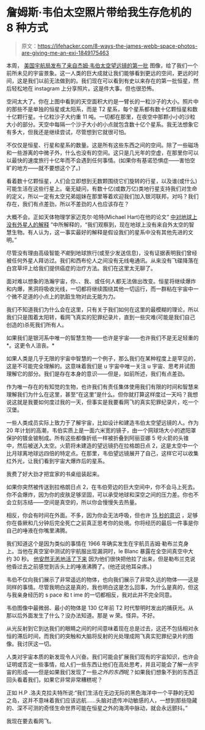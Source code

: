 # 詹姆斯·韦伯太空照片带给我生存危机的 8 种方式

> 原文：<https://lifehacker.com/8-ways-the-james-webb-space-photos-are-giving-me-an-exi-1849175463>

本周， [美国宇航局发布了来自杰姆·韦伯太空望远镜的第一批](https://www.nasa.gov/webbfirstimages) 图像，给了我们一个前所未见的宇宙景象。这一人类的巨大成就让我们能够看到更远的空间，更远的时间，这是我们以前无法做到的。我们现在可以看到有史以来存在的第一批恒星，然后轻松地在 instagram 上分享照片。这是件大事。但也很恐怖。

空间太大了。你在上图中看到的天空面积大约是一臂长的一粒沙子的大小。照片中的那些不是单独的恒星或太阳系，而是 T2 星系，每个星系都有数十亿颗恒星和数十亿颗行星。十亿粒沙子大约重 11 吨。一切都在那里，在夜空中那颗小小的沙粒大小的部分。天空中每隔一个沙子大小的小点就包含数十亿个星系。我无法想象它有多大，但我还是继续尝试，尽管想到它就很可怕。

不仅仅是恒星、行星和星系的数量。这是所有这些东西之间的空间。除了一些磁场和一些游离的中微子外，什么也没有的空间。这只是几光年的空虚，在那里你可以以最快的速度旅行十亿年而不会遇到任何事情。(如果你有基诺恐惧症——害怕空旷的地方——就不要想这个了。)

看着数十亿颗恒星，人们会立即想到无数颗围绕它们旋转的行星，以及谁(或什么)可能生活在这些行星上。毫无疑问，有数十亿(或数万亿)类地行星支持我们对生命的定义，所以一定有太空兄弟姐妹在那里等着欢迎我们加入银河联邦，对吗？我们存在，我们有点差劲，所以不差劲的人也应该存在？

大概不会。正如天体物理学家迈克尔·哈特(Michael Hart)在他的论文“ [中对地球上没有外星人的解释](https://adsabs.harvard.edu/full/1975QJRAS..16..128H) ”中所解释的，“我们观察到，现在地球上没有来自外太空的智慧生物。有人认为，这一事实最好的解释是假设我们的星系中没有其他先进的文明。”

尽管没有理由高级智能*不能*到地球旅行(或至少发送信息)，没有证据表明我们曾经被任何外星人拜访过。我们和西布伦人之间没有无线电通讯。从来没有飞碟降落在白宫草坪上给我们提供癌症的治疗方法。我们在这里太无聊了。

面对难以想象的浩瀚宇宙，你、、我、或任何人都无法做出改变。恒星将继续爆炸和内爆，黑洞将吸收光线，一切都将继续围绕其他一切运行，而一群粘在宇宙中一个微不足道的小点上的肮脏生物对此无能为力。

我们不知道我们为什么会在这里，只有关于我们如何在这里的最模糊的理论，所以我们只是围着太阳转，看网飞真实的犯罪纪录片，直到一些灾难(可能是我们自己创造的)杀死我们所有人。

如果我们是银河系中唯一的智慧生物——也许是宇宙——也许我们不是无足轻重的*。这更令人沮丧。*

如果人类是几乎无限的宇宙中智慧的一个例子，那么我们在某种程度上是罕见的，这是不可能完全理解的。这意味着我们是 u 宇宙中唯一关注 u 宇宙、思考并试图理解它的部分。我们是存在本身的意识——但是，如前所述，我们有点差劲。

作为唯一存在的有知觉的生物，也许我们有责任集体使用我们有限的时间和智慧来理解我们为什么在这里，甚至“在这里”是什么。但你就打算这样度过一天吗？我想说这就是我要如何度过我的一天，但事实是我要看网飞的真实犯罪纪录片，吃一个汉堡。

一些人类成员实际上致力于了解宇宙，比如设计和建造韦伯太空望远镜的人。作为 20 年计划的高潮，韦伯实质上是一面六米宽的镜子，由一个网球场大小的遮阳罩保护的镀金铍制成。所有这些都像折纸一样被折叠到阿丽亚娜 5 号火箭的头锥中，然后被送入太空。火箭将未建造的望远镜扔在拉格朗日点 2，这是太空中一个比月球离地球远四倍的特定点。在那里，韦伯望远镜展开了自己，这样它可以收集红外光，让我们看到宇宙大爆炸后的星系。

我费了好大劲才把宜家的书桌组装起来。

如果你突然被传送到拉格朗日点 2，在韦伯旁边的巨大空间中，你不会马上死去。你不会爆炸，因为你的皮肤足够坚固，可以承受地球和深空之间的压力差。你也不会立刻冻结——空间是真空的，所以你会慢慢失去热量。

相反，你会有时间在外面。不多，因为你会无法呼吸，但也许 [15 秒的意识](https://www.sciencefocus.com/space/what-would-happen-if-you-were-in-space-without-a-spacesuit/) ，足够你在昏厥和几分钟后完全死亡之前真正思考你的处境。你将经历的最后一件事是你自己的唾液在你嘴里沸腾。

我们知道这个是因为类似的事情在 1966 年确实发生在宇航员吉姆·勒布兰克身上。当他在真空室中测试的宇航服出现漏洞时，le Blanc 暴露在全空间真空中大约 30 秒。 [他安然无恙地活了下来](https://www.youtube.com/watch?v=KO8L9tKR4CY) 因为他们很快把他拉了出来，但是勒布兰克说他昏过去之前感觉到舌头上的唾液沸腾了。(他还说他耳朵疼。)

韦伯不仅向我们展示了非常遥远的物体，也向我们展示了非常久远的物体——这是同样的事情。尽管我明白这是真的，我也明白这是怎么回事，为什么是真的，但这与我亲身经历的 s pace 和 t ime 的一切都相反，我对此并不完全同意。

韦伯图像中最微弱、最小的物体是 130 亿年前 T2 时代黎明时发出的捕获光。从那以后外面发生了什么？没办法知道。那是 w 荣。怪异。不好。

从光反射到它到达我们的眼睛之间的时间意味着现在总是过去，这还不包括相对永恒的滞后时间，而我们的突触和大脑将反射的光处理成网飞真实犯罪纪录片的图像。我讨厌这一切。

人类对宇宙本质的新发现令人兴奋。我们可能会扩展我们现有的宇宙知识，也许会证明或否定一些事情，给人们一些东西让他们在高处思考，并且可能会了解一点宇宙的形成——但是如果我们发现了一些*之外的东西*呢？如果我们想象不到的东西正回头看着我们，如果它非常非常糟糕呢？

正如 H.P .洛夫克拉夫特所说:“我们生活在无边无际的黑色海洋中一个平静的无知之岛，这并不意味着我们应该远航……头脑对遗传冲动敏感的人，一想到那些隐藏的、深不可测的奇怪生命世界可能在恒星之外的海湾中脉动，就会永远颤抖。”

我现在要去看网飞。